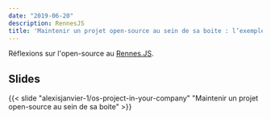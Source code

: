 ```yaml
---
date: "2019-06-20"
description: RennesJS
title: 'Maintenir un projet open-source au sein de sa boite : l’exemple de react-admin'
---
```


Réflexions sur l'open-source au [Rennes.JS](https://www.meetup.com/fr-FR/RennesJS/events/262371604/).    

## Slides

{{< slide "alexisjanvier-1/os-project-in-your-company" "Maintenir un projet open-source au sein de sa boite" >}}
